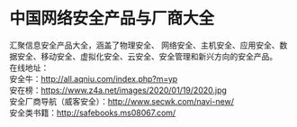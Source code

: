 # 中国网络安全产品与厂商大全
汇聚信息安全产品大全，涵盖了物理安全、	网络安全、主机安全、应用安全、数据安全、移动安全、虚拟化安全、云安全、安全管理和新兴方向的安全产品。  
在线地址：  
安全牛：http://all.aqniu.com/index.php?m=yp    
安在榜：https://www.z4a.net/images/2020/01/19/2020.jpg   
安全厂商导航（威客安全）：http://www.secwk.com/navi-new/   
安全类书籍：http://safebooks.ms08067.com/    
